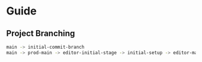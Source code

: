 # Guide
## Project Branching
```sh
main -> initial-commit-branch
main -> prod-main -> editor-initial-stage -> initial-setup -> editor-manas-branch
```